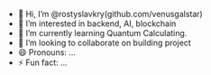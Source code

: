 - 👋 Hi, I’m @rostyslavkry(github.com/venusgalstar)
- 👀 I’m interested in backend, AI, blockchain
- 🌱 I’m currently learning Quantum Calculating.
- 💞️ I’m looking to collaborate on building project
- 😄 Pronouns: ...
- ⚡ Fun fact: ...

<!---
rostyslavkry/rostyslavkry is a ✨ special ✨ repository because its `README.md` (this file) appears on your GitHub profile.
You can click the Preview link to take a look at your changes.
--->
